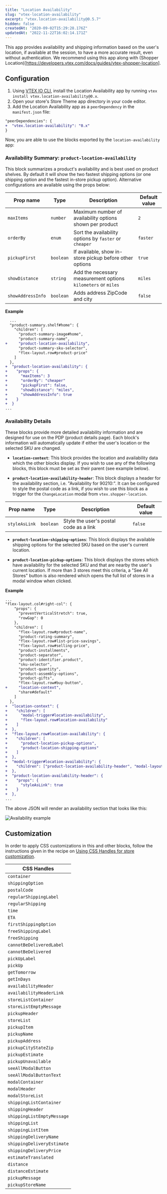 ```yaml
---
title: "Location Availability"
slug: "vtex-location-availability"
excerpt: "vtex.location-availability@0.5.7"
hidden: false
createdAt: "2020-09-02T15:29:28.176Z"
updatedAt: "2022-11-22T16:02:14.171Z"
---
```


This app provides availability and shipping information based on the user's location, if available at the session, to have a more accurate result, even without authentication. We recommend using this app along with (Shopper Location)[https://developers.vtex.com/docs/guides/vtex-shopper-location].

## Configuration

1. Using [VTEX IO CLI](https://developers.vtex.com/vtex-developer-docs/docs/vtex-io-documentation-vtex-io-cli-installation-and-command-reference), install the Location Availability app by running `vtex install vtex.location-availability@0.x`.
2. Open your store's Store Theme app directory in your code editor.
3. Add the Location Availability app as a `peerDependency` in the `manifest.json` file:

  ```diff
  "peerDependencies": {
  +  "vtex.location-availability": "0.x"
  }
  ```

Now, you are able to use the blocks exported by the `location-availability` app:

### Availability Summary: `product-location-availability`

This block summarizes a product's availability and is best used on product shelves. By default it will show the two fastest shipping options (or one shipping option and the fastest in-store pickup option). Alternative configurations are available using the props below:

| Prop name         | Type      | Description                                                   | Default value |
|-------------------|-----------|---------------------------------------------------------------|---------------|
| `maxItems`        | `number`  | Maximum number of availability options shown per product      | `2`           |
| `orderBy`         | `enum`    | Sort the availability options by `faster` or `cheaper`        | `faster`      |
| `pickupFirst`     | `boolean` | If available, show in-store pickup before other options       | `true`        |
| `showDistance`    | `string`  | Add the necessary measurement options `kilometers` or `miles` | `miles`       |
| `showAddressInfo` | `boolean` | Adds address ZipCode and city                                 | `false`       |

**Example**

```diff
  ...
  "product-summary.shelf#home": {
    "children": [
      "product-summary-image#home",
      "product-summary-name",
+     "product-location-availability",
      "product-summary-sku-selector",
      "flex-layout.row#product-price"
    ]
  },
+  "product-location-availability": {
+    "props": {
+      "maxItems": 3
+      "orderBy": "cheaper"
+      "pickupFirst": false,
+      "showDistance": "miles",
+      "showAddressInfo": true
+    }
+  }
...
```

### Availability Details

These blocks provide more detailed availability information and are designed for use on the PDP (product details page). Each block's information will automatically update if either the user's location or the selected SKU are changed.

- **`location-context`**: This block provides the location and availability data which the other blocks display. If you wish to use any of the following blocks, this block must be set as their parent (see example below).

- **`product-location-availability-header`**: This block displays a header for the availability section, i.e. "Availability for 90210:". It can be configured to style the postal code as a link, if you wish to use this block as a trigger for the `ChangeLocation` modal from `vtex.shopper-location`.

| Prop name     | Type      | Description                            | Default value |
| ------------- | --------- | -------------------------------------- | ------------- |
| `styleAsLink` | `boolean` | Style the user's postal code as a link | `false`       |

- **`product-location-shipping-options`**: This block displays the available shipping options for the selected SKU based on the user's current location.

- **`product-location-pickup-options`**: This block displays the stores which have availability for the selected SKU and that are nearby the user's current location. If more than 3 stores meet this criteria, a "See All Stores" button is also rendered which opens the full list of stores in a modal window when clicked.

**Example**

```diff
...
"flex-layout.col#right-col": {
    "props": {
      "preventVerticalStretch": true,
      "rowGap": 0
    },
    "children": [
      "flex-layout.row#product-name",
      "product-rating-summary",
      "flex-layout.row#list-price-savings",
      "flex-layout.row#selling-price",
      "product-installments",
      "product-separator",
      "product-identifier.product",
      "sku-selector",
      "product-quantity",
      "product-assembly-options",
      "product-gifts",
      "flex-layout.row#buy-button",
+     "location-context",
      "share#default"
    ]
  },
+  "location-context": {
+    "children": [
+      "modal-trigger#location-availability",
+      "flex-layout.row#location-availability"
+    ]
+  },
+  "flex-layout.row#location-availability": {
+    "children": [
+      "product-location-pickup-options",
+      "product-location-shipping-options"
+    ]
+  },
+  "modal-trigger#location-availability": {
+    "children": ["product-location-availability-header", "modal-layout#address"]
+  },
+  "product-location-availability-header": {
+    "props": {
+      "styleAsLink": true
+    }
+  },
...
```

The above JSON will render an availability section that looks like this:

![Availability example](https://raw.githubusercontent.com/vtexdocs/dev-portal-content/main/docs/vtex-io/Store%20Framework%20Apps/b2b-components/images/availability-example.png)

## Customization

In order to apply CSS customizations in this and other blocks, follow the instructions given in the recipe on [Using CSS Handles for store customization](https://developers.vtex.com/docs/guides/vtex-io-documentation-using-css-handles-for-store-customization).

| CSS Handles                |
| -------------------------- |
| `container`                |
| `shippingOption`           |
| `postalCode`               |
| `regularShippingLabel`     |
| `regularShipping`          |
| `time`                     |
| `ETA`                      |
| `firstShippingOption`      |
| `freeShippingLabel`        |
| `freeShipping`             |
| `cannotBeDeliveredLabel`   |
| `cannotBeDelivered`        |
| `pickUpLabel`              |
| `pickUp`                   |
| `getTomorrow`              |
| `getInDays`                |
| `availabilityHeader`       |
| `availabilityHeaderLink`   |
| `storeListContainer`       |
| `storeListEmptyMessage`    |
| `pickupHeader`             |
| `storeList`                |
| `pickupItem`               |
| `pickupName`               |
| `pickupAddress`            |
| `pickupCityStateZip`       |
| `pickupEstimate`           |
| `pickupUnavailable`        |
| `seeAllModalButton`        |
| `seeAllModalButtonText`    |
| `modalContainer`           |
| `modalHeader`              |
| `modalStoreList`           |
| `shippingListContainer`    |
| `shippingHeader`           |
| `shippingListEmptyMessage` |
| `shippingList`             |
| `shippingListItem`         |
| `shippingDeliveryName`     |
| `shippingDeliveryEstimate` |
| `shippingDeliveryPrice`    |
| `estimateTranslated`       |
| `distance`                 |
| `distanceEstimate`         |
| `pickupMessage`            |
| `pickupStoreName`          |


